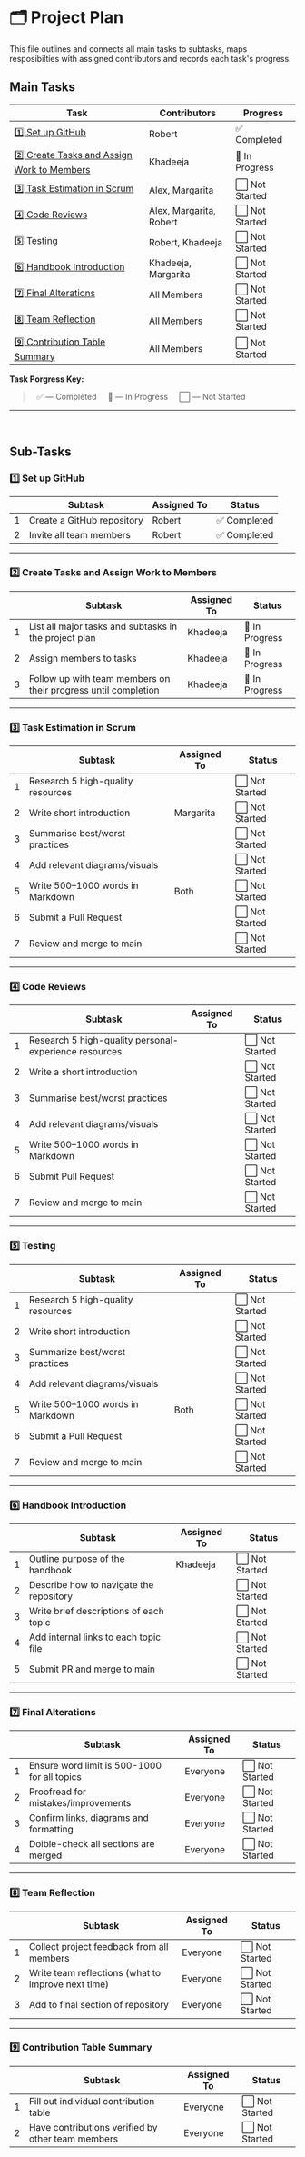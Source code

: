# 🗂️ Project Plan

This file outlines and connects all main tasks to subtasks, maps resposibilties with assigned contributors and records each task's progress.


## Main Tasks 

| Task | Contributors | Progress |
|------|--------------|----------|
| [1️⃣ Set up GitHub](#1️⃣-set-up-github) | Robert | ✅ Completed |
| [2️⃣ Create Tasks and Assign Work to Members](#2️⃣-create-tasks-and-assign-work-to-members) | Khadeeja | 🔄 In Progress |
| [3️⃣ Task Estimation in Scrum](#3️⃣-task-estimation-in-scrum) | Alex, Margarita | ⬜️ Not Started |
| [4️⃣ Code Reviews](#4️⃣-code-reviews) | Alex, Margarita, Robert | ⬜️ Not Started |
| [5️⃣ Testing](#5️⃣-testing) | Robert, Khadeeja | ⬜️ Not Started |
| [6️⃣ Handbook Introduction](#6️⃣-handbook-introduction) | Khadeeja, Margarita | ⬜️ Not Started |
| [7️⃣ Final Alterations](#7️⃣-final-alterations) | All Members | ⬜️ Not Started |
| [8️⃣ Team Reflection](#8️⃣-team-reflection) | All Members | ⬜️ Not Started |
| [9️⃣ Contribution Table Summary](#9️⃣-contribution-table-summary) | All Members | ⬜️ Not Started |


**Task Porgress Key:**
>  &nbsp; ✅ — Completed &nbsp;&nbsp;&nbsp; 🔄 — In Progress &nbsp;&nbsp;&nbsp; ⬜️ — Not Started

--- 
&nbsp;&nbsp;
## Sub-Tasks 

### 1️⃣ Set up GitHub  

|   | Subtask | Assigned To | Status |
|---|---------|-------------|--------|
| 1 | Create a GitHub repository | Robert | ✅ Completed |
| 2 | Invite all team members | Robert | ✅ Completed |


---

### 2️⃣ Create Tasks and Assign Work to Members

|   | Subtask | Assigned To | Status |
|---|---------|-------------|--------|
| 1 | List all major tasks and subtasks in the project plan | Khadeeja | 🔄 In Progress |
| 2 | Assign members to tasks | Khadeeja | 🔄 In Progress |
| 3 | Follow up with team members on their progress until completion | Khadeeja | 🔄 In Progress |
---

### 3️⃣ Task Estimation in Scrum  

|   | Subtask | Assigned To | Status |
|---|---------|-------------|--------|
| 1 | Research 5 high-quality resources |  | ⬜️ Not Started |
| 2 | Write short introduction | Margarita | ⬜️ Not Started |
| 3 | Summarise best/worst practices |  | ⬜️ Not Started |
| 4 | Add relevant diagrams/visuals |  | ⬜️ Not Started |
| 5 | Write 500–1000 words in Markdown | Both | ⬜️ Not Started |
| 6 | Submit a Pull Request |  | ⬜️ Not Started |
| 7 | Review and merge to main |  | ⬜️ Not Started |

---

### 4️⃣ Code Reviews  

|   | Subtask | Assigned To | Status |
|---|---------|-------------|--------|
| 1 | Research 5 high-quality personal-experience resources |  | ⬜️ Not Started |
| 2 | Write a short introduction |  | ⬜️ Not Started |
| 3 | Summarise best/worst practices |  | ⬜️ Not Started |
| 4 | Add relevant diagrams/visuals |  | ⬜️ Not Started |
| 5 | Write 500–1000 words in Markdown |  | ⬜️ Not Started |
| 6 | Submit Pull Request |  | ⬜️ Not Started |
| 7 | Review and merge to main |  | ⬜️ Not Started |


---

### 5️⃣ Testing    

|   | Subtask | Assigned To | Status |
|---|---------|-------------|--------|
| 1 | Research 5 high-quality resources |  | ⬜️ Not Started |
| 2 | Write short introduction |  | ⬜️ Not Started |
| 3 | Summarize best/worst practices |  | ⬜️ Not Started |
| 4 | Add relevant diagrams/visuals |  | ⬜️ Not Started |
| 5 | Write 500–1000 words in Markdown | Both | ⬜️ Not Started |
| 6 | Submit a Pull Request |  | ⬜️ Not Started |
| 7 | Review and merge to main |  | ⬜️ Not Started |

---

### 6️⃣ Handbook Introduction  

|   | Subtask | Assigned To | Status |
|---|---------|-------------|--------|
| 1 | Outline purpose of the handbook | Khadeeja | ⬜️ Not Started |
| 2 | Describe how to navigate the repository |  | ⬜️ Not Started |
| 3 | Write brief descriptions of each topic |  | ⬜️ Not Started |
| 4 | Add internal links to each topic file |  | ⬜️ Not Started |
| 5 | Submit PR and merge to main |  | ⬜️ Not Started |

---

### 7️⃣ Final Alterations  

|   | Subtask | Assigned To | Status |
|---|---------|-------------|--------|
| 1 | Ensure word limit is 500-1000 for all topics | Everyone | ⬜️ Not Started |
| 2 | Proofread for mistakes/improvements | Everyone | ⬜️ Not Started |
| 3 | Confirm links, diagrams and formatting | Everyone | ⬜️ Not Started |
| 4 | Doible-check all sections are merged | Everyone | ⬜️ Not Started |

---

### 8️⃣ Team Reflection  

|   | Subtask | Assigned To | Status |
|---|---------|-------------|--------|
| 1 | Collect project feedback from all members | Everyone | ⬜️ Not Started |
| 2 | Write team reflections (what to improve next time) | Everyone | ⬜️ Not Started |
| 3 | Add to final section of repository | Everyone | ⬜️ Not Started |

---

### 9️⃣ Contribution Table Summary
 
|   | Subtask | Assigned To | Status |
|---|---------|-------------|--------|
| 1 | Fill out individual contribution table | Everyone | ⬜️ Not Started |
| 2 | Have contributions verified by other team members | Everyone | ⬜️ Not Started |

